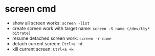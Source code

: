 screen cmd
=======

- show all screen works: `screen -list`
- create screen work with target name: `screen -S name (/dev/tty* bitrate)`
- resume detached screen work: `screen -r name`
- detach current screen: `Ctrl+a +d`
- kill current screen: `Ctrl+a +k`

